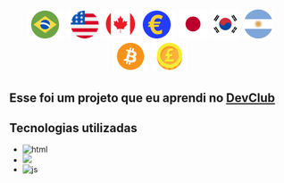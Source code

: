 <h1 align="center">
<img src="assets/real.png" alt="logo"  widht="250px" >
<img src="assets/dolar-americano.png" alt="logo"  widht="250px"/>
<img src="assets/dolar-canadense.png" alt="logo"  widht="250px"/>
<img src="assets/euro.png" alt="logo"  widht="250px"/>
<img src="assets/iene.png" alt="logo"  widht="250px"/>
<img src="assets/won.png" alt="logo"  widht="250px"/>
<img src="assets/peso-argentino.png" alt="logo"  widht="250px"/>
<img src="assets/bitcoin.png" alt="logo"  widht="250px"/>
<img src="assets/libra.png" alt="logo"  widht="250px"/>
</h1>


<h2>Esse foi um projeto que eu aprendi no <a href="https://rodolfomori.com.br/devclub">DevClub</a></h2>
<h2>Tecnologias utilizadas</h2>
   
   - <img src="https://img.shields.io/badge/HTML5-E34F26?style=for-the-badge&logo=html5&logoColor=white" alt="html"/> 
   - <img src="https://img.shields.io/badge/CSS3-1572B6?style=for-the-badge&logo=css3&logoColor=white" atl="css"/>
   - <img src="https://img.shields.io/badge/JavaScript-F7DF1E?style=for-the-badge&logo=javascript&logoColor=black" alt="js"> 
